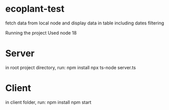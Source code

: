 # ecoplant-test
fetch data from local node and display data in table including dates filtering 

Running the project
Used node 18

# Server
in root project directory, run:
npm install
npx ts-node server.ts

# Client
in client folder, run: 
npm install
npm start
